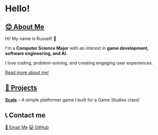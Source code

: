 # Hello!
## [😊 About Me](https://russabejr.github.io/about)
Hi! My name is Russell! 👋

I'm a **Computer Science Major** with an interest in **game development, software engineering, and AI.**

I love coding, problem-solving, and creating engaging user experiences.

[Read more about me!](https://russabejr.github.io/about)

## [🚀 Projects](https://russabejr.github.io/projects)
**[Scale]()** – A simple platformer game I built for a Game Studies class!

## 📞 Contact me
[📧 Email Me](mailto:russabejr@gmail.com)
[😺 GitHub](https://github.com/russabejr)
